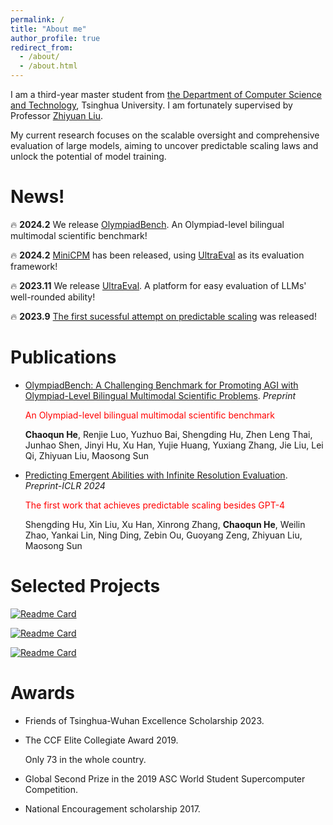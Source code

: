 ```yaml
---
permalink: /
title: "About me"
author_profile: true
redirect_from: 
  - /about/
  - /about.html
---
```


I am a third-year master student from [the Department of Computer Science and Technology](http://www.cs.tsinghua.edu.cn/), Tsinghua University. I am fortunately supervised by Professor [Zhiyuan Liu](http://nlp.csai.tsinghua.edu.cn/~lzy/).  

My current research focuses on the scalable oversight and comprehensive evaluation of large models, aiming to uncover predictable scaling laws and unlock the potential of model training.


# News!

🔥 **2024.2** We release [OlympiadBench](https://github.com/OpenBMB/OlympiadBench). An Olympiad-level bilingual multimodal scientific benchmark!

🔥 **2024.2** [MiniCPM](https://github.com/OpenBMB/MiniCPM) has been released, using [UltraEval](https://ultraeval.openbmb.cn/home) as its evaluation framework!

🔥 **2023.11** We release [UltraEval](https://ultraeval.openbmb.cn/home). A platform for easy evaluation of LLMs' well-rounded ability!

🔥 **2023.9** [The first sucessful attempt on predictable scaling](https://arxiv.org/abs/2310.03262) was released! 

# Publications

* [OlympiadBench: A Challenging Benchmark for Promoting AGI with Olympiad-Level Bilingual Multimodal Scientific Problems](https://arxiv.org/abs/2402.14008). *Preprint*  
  
  <span style="color: red;">An Olympiad-level bilingual multimodal scientific benchmark</span>
  
  **Chaoqun He**, Renjie Luo, Yuzhuo Bai, Shengding Hu, Zhen Leng Thai, Junhao Shen, Jinyi Hu, Xu Han, Yujie Huang, Yuxiang Zhang, Jie Liu, Lei Qi, Zhiyuan Liu, Maosong Sun

* [Predicting Emergent Abilities with Infinite Resolution Evaluation](https://arxiv.org/abs/2310.03262). *Preprint-ICLR 2024*  
  
  <span style="color: red;">The first work that achieves predictable scaling besides GPT-4</span>
  
  Shengding Hu, Xin Liu, Xu Han, Xinrong Zhang, **Chaoqun He**, Weilin Zhao, Yankai Lin, Ning Ding, Zebin Ou, Guoyang Zeng, Zhiyuan Liu, Maosong Sun

# Selected Projects


[![Readme Card](https://github-readme-stats.vercel.app/api/pin/?username=OpenBMB&repo=OlympiadBench)](https://github.com/OpenBMB/OlympiadBench) 

[![Readme Card](https://github-readme-stats.vercel.app/api/pin/?username=OpenBMB&repo=MiniCPM)](https://github.com/OpenBMB/MiniCPM)

[![Readme Card](https://github-readme-stats.vercel.app/api/pin/?username=OpenBMB&repo=UltraEval)](https://github.com/OpenBMB/UltraEval)

# Awards

- Friends of Tsinghua-Wuhan Excellence Scholarship 2023.

- The CCF Elite Collegiate Award 2019. 

  Only 73 in the whole country.
  
- Global Second Prize in the 2019 ASC World Student Supercomputer Competition.

- National Encouragement scholarship 2017.
